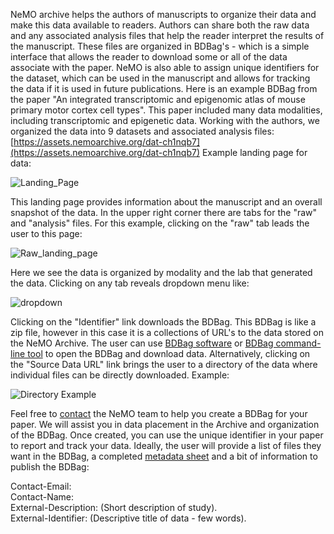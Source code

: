 NeMO archive helps the authors of manuscripts to organize their data and make this data available to readers. Authors can share both the raw data and any associated analysis files that help the reader interpret the results of the manuscript. These files are organized in BDBag's - which is a simple interface that allows the reader to download some or all of the data associate with the paper. NeMO is also able to assign unique identifiers for the dataset, which can be used in the manuscript and allows for tracking the data if it is used in future publications. Here is an example BDBag from the paper "An integrated transcriptomic and epigenomic atlas of mouse primary motor cortex cell types". This paper included many data modalities, including transcriptomic and epigenetic data. Working with the authors, we organized the data into 9 datasets and associated analysis files: [https://assets.nemoarchive.org/dat-ch1nqb7](https://assets.nemoarchive.org/dat-ch1nqb7) Example landing page for data: 

  
  
![Landing_Page](https://user-images.githubusercontent.com/13540148/79372611-f3421a80-7f23-11ea-97fe-b73812746743.png)

  
  
This landing page provides information about the manuscript and an overall snapshot of the data. In the upper right corner there are tabs for the "raw" and "analysis" files. For this example, clicking on the "raw" tab leads the user to this page: 



![Raw_landing_page](https://user-images.githubusercontent.com/13540148/79373826-f984c680-7f24-11ea-9f6c-ccb510980232.png)



Here we see the data is organized by modality and the lab that generated the data. Clicking on any tab reveals dropdown menu like: 



![dropdown](https://user-images.githubusercontent.com/13540148/79374549-64ce9880-7f25-11ea-8e0d-365683b09f4a.png)



Clicking on the "Identifier" link downloads the BDBag. This BDBag is like a zip file, however in this case it is a collections of URL's to the data stored on the NeMO Archive. The user can use [BDBag software](https://bd2k.ini.usc.edu/tools/bdbag/) or [BDBag command-line tool](https://github.com/fair-research/bdbag) to open the BDBag and download data. Alternatively, clicking on the "Source Data URL" link brings the user to a directory of the data where individual files can be directly downloaded. Example: 



![Directory Example](https://user-images.githubusercontent.com/13540148/79375405-9300a800-7f26-11ea-9d41-3d2844d27065.png)



Feel free to [contact](https://nemoarchive.org/contact.php) the NeMO team to help you create a BDBag for your paper. We will assist you in data placement in the Archive and organization of the BDBag. Once created, you can use the unique identifier in your paper to report and track your data. Ideally, the user will provide a list of files they want in the BDBag, a completed [metadata sheet](https://github.com/nemoarchive/host-data-on-nemo/raw/master/Yao_Citation_metadata_complete.xlsx) and a bit of information to publish the BDBag:

Contact-Email:  
Contact-Name:  
External-Description: (Short description of study).  
External-Identifier: (Descriptive title of data - few words). 

